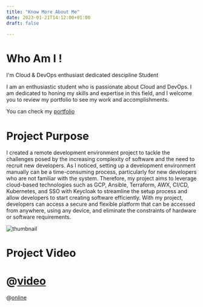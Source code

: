 ```yaml
---
title: "Know More About Me"
date: 2023-01-21T14:12:00+01:00
draft: false

---
```


# Who Am I !

I'm Cloud & DevOps enthusiast dedicated descipline Student 

I am an enthusiastic student who is passionate about Cloud and DevOps. I am dedicated to honing my skills and expertise in this field, and I welcome you to review my portfolio to see my work and accomplishments.

You can check my [portfolio](https://chamseddineabd.netlify.com)

# Project Purpose

I created a remote development environment project to tackle the challenges posed by the increasing complexity of software and the need to recruit new developers. As I noticed, setting up a development environment manually can be a time-consuming process, particularly for new developers who are not familiar with the system. Therefore, my project aims to leverage cloud-based technologies such as GCP, Ansible, Terraform, AWX, CI/CD, Kubernetes, and SSO with Keycloak to streamline the setup process and allow developers to start creating software efficiently. With my project, developers can access a secure and flexible platform that can be accessed from anywhere, using any device, and eliminate the constraints of hardware or software requirements.


![thumbnail](/thumbnail.png)
# Project Video
@[video](/remotedevenv.mp4)
=======
@[online](https://user-images.githubusercontent.com/62959061/229339823-0ffe29e0-6d53-4fce-87f3-a9386a8efe40.mp4)

